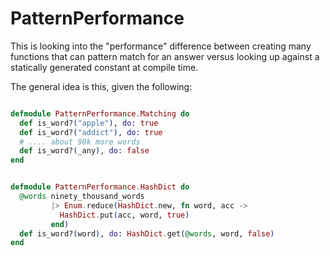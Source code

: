 PatternPerformance
==================

This is looking into the "performance" difference between creating many
functions that can pattern match for an answer versus looking up against a
statically generated constant at compile time.

The general idea is this, given the following:

```elixir

defmodule PatternPerformance.Matching do
  def is_word?("apple"), do: true
  def is_word?("addict"), do: true
  # .... about 90k more words
  def is_word?(_any), do: false
end

```

```elixir

defmodule PatternPerformance.HashDict do
  @words ninety_thousand_words
         |> Enum.reduce(HashDict.new, fn word, acc ->
           HashDict.put(acc, word, true)
         end)
  def is_word?(word), do: HashDict.get(@words, word, false)
end

```
